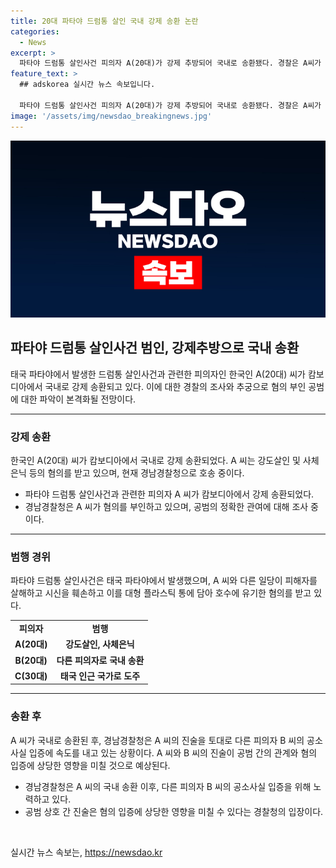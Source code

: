 ```yaml
---
title: 20대 파타야 드럼통 살인 국내 강제 송환 논란
categories:
  - News
excerpt: >
  파타야 드럼통 살인사건 피의자 A(20대)가 강제 추방되어 국내로 송환됐다. 경찰은 A씨가 피해자를 살해하고 시신을 훼손, 유기한 혐의를 받고 있다고 밝혔으며, 혐의를 부인 중인 다른 일당과의 관련성을 파악하는 데 탄력이 붙을 것으로 전망된다. A씨는 캄보디아에서 국내로 호송되어 수사를 받을 예정이며, 이로 인해 다른 일당의 범행에 대한 정보가 더욱 빨리 드러날 것으로 보인다.
feature_text: >
  ## adskorea 실시간 뉴스 속보입니다.

  파타야 드럼통 살인사건 피의자 A(20대)가 강제 추방되어 국내로 송환됐다. 경찰은 A씨가 피해자를 살해하고 시신을 훼손, 유기한 혐의를 받고 있다고 밝혔으며, 혐의를 부인 중인 다른 일당과의 관련성을 파악하는 데 탄력이 붙을 것으로 전망된다. A씨는 캄보디아에서 국내로 호송되어 수사를 받을 예정이며, 이로 인해 다른 일당의 범행에 대한 정보가 더욱 빨리 드러날 것으로 보인다.
image: '/assets/img/newsdao_breakingnews.jpg'
---
```


<p><img src="/assets/img/newsdao_breakingnews.jpg" alt="adskorea 속보" /></p>

<h2 data-ke-size="size26">파타야 드럼통 살인사건 범인, 강제추방으로 국내 송환</h2>

<p data-ke-size="size16">태국 파타야에서 발생한 드럼통 살인사건과 관련한 피의자인 한국인 A(20대) 씨가 캄보디아에서 국내로 강제 송환되고 있다. 이에 대한 경찰의 조사와 추궁으로 혐의 부인 공범에 대한 파악이 본격화될 전망이다.</p>

<hr>

<h3 data-ke-size="size24">강제 송환</h3>

<p data-ke-size="size16">한국인 A(20대) 씨가 캄보디아에서 국내로 강제 송환되었다. A 씨는 강도살인 및 사체은닉 등의 혐의를 받고 있으며, 현재 경남경찰청으로 호송 중이다.</p>

<ul>
  <li>파타야 드럼통 살인사건과 관련한 피의자 A 씨가 캄보디아에서 강제 송환되었다.</li>
  <li>경남경찰청은 A 씨가 혐의를 부인하고 있으며, 공범의 정확한 관여에 대해 조사 중이다.</li>
</ul>

<hr>

<h3 data-ke-size="size24">범행 경위</h3>

<p data-ke-size="size16">파타야 드럼통 살인사건은 태국 파타야에서 발생했으며, A 씨와 다른 일당이 피해자를 살해하고 시신을 훼손하고 이를 대형 플라스틱 통에 담아 호수에 유기한 혐의를 받고 있다.</p>

<table>
  <tr>
    <td style="text-align: center; height: 17px;"><b>피의자</b></td>
    <td style="text-align: center; height: 17px;"><b>범행</b></td>
  </tr>
  <tr>
    <td style="text-align: center; height: 17px;"><b>A(20대)</b></td>
    <td style="text-align: center; height: 17px;"><b>강도살인, 사체은닉</b></td>
  </tr>
  <tr>
    <td style="text-align: center; height: 17px;"><b>B(20대)</b></td>
    <td style="text-align: center; height: 17px;"><b>다른 피의자로 국내 송환</b></td>
  </tr>
  <tr>
    <td style="text-align: center; height: 17px;"><b>C(30대)</b></td>
    <td style="text-align: center; height: 17px;"><b>태국 인근 국가로 도주</b></td>
  </tr>
</table>

<hr>

<h3 data-ke-size="size24">송환 후</h3>

<p data-ke-size="size16">A 씨가 국내로 송환된 후, 경남경찰청은 A 씨의 진술을 토대로 다른 피의자 B 씨의 공소사실 입증에 속도를 내고 있는 상황이다. A 씨와 B 씨의 진술이 공범 간의 관계와 혐의 입증에 상당한 영향을 미칠 것으로 예상된다.</p>

<ul>
  <li>경남경찰청은 A 씨의 국내 송환 이후, 다른 피의자 B 씨의 공소사실 입증을 위해 노력하고 있다.</li>
  <li>공범 상호 간 진술은 혐의 입증에 상당한 영향을 미칠 수 있다는 경찰청의 입장이다.</li>
</ul>

<p data-ke-size="size16">&nbsp;</p>
실시간 뉴스 속보는, <a href="https://newsdao.kr" rel="dofollow">https://newsdao.kr</a>


